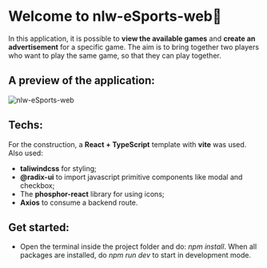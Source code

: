 # Welcome to **nlw-eSports-web**👋
In this application, it is possible to **view the available games** and **create an advertisement** for a specific game. 
The aim is to bring together two players who want to play the same game, so that they can play together.

## A preview of the application:
![nlw-eSports-web](https://user-images.githubusercontent.com/51724518/190838395-af1da224-a29d-43df-81f0-a7846a80e593.png)

## Techs:
For the construction, a **React + TypeScript** template with **vite** was used. Also used:
- **taliwindcss** for styling;
- **@radix-ui** to import javascript primitive components like modal and checkbox;
- The **phosphor-react** library for using icons;
- **Axios** to consume a backend route.

## Get started:
- Open the terminal inside the project folder and do: *npm install*. When all packages are installed, do *npm run dev* to start in development mode.

